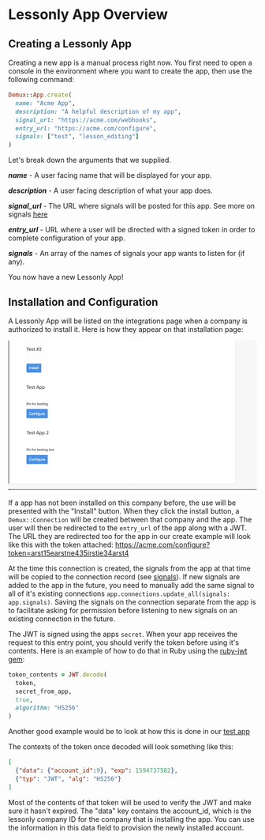 # Lessonly App Overview

## Creating a Lessonly App

Creating a new app is a manual process right now. You first need to open a console in the environment where you want to create the app, then use the following command:

```Ruby
Demux::App.create(
  name: "Acme App",
  description: "A helpful description of my app",
  signal_url: "https://acme.com/webhooks",
  entry_url: "https://acme.com/configure",
  signals: ["test", "lesson_editing"]
)
```

Let's break down the arguments that we supplied.

***name*** - A user facing name that will be displayed for your app.

***description*** - A user facing description of what your app does.

***signal_url*** - The URL where signals will be posted for this app. See more on signals [here](signals.md)

***entry_url*** - URL where a user will be directed with a signed token in order to complete configuration of your app.

***signals*** - An array of the names of signals your app wants to listen for (if any).

You now have a new Lessonly App!

## Installation and Configuration

A Lessonly App will be listed on the integrations page when a company is authorized to install it. Here is how they appear on that installation page:

![](assets/lessonly-apps-list.png)


If a app has not been installed on this company before, the use will be presented with the "Install" button. When they click the install button, a `Demux::Connection` will be created between that company and the app. The user will then be redirected to the `entry_url` of the app along with a JWT. The URL they are redirected too for the app in our create example will look like this with the token attached: https://acme.com/configure?token=arst15earstne435irstie34arst4

At the time this connection is created, the signals from the app at that time will be copied to the connection record (see [signals](signals.md)). If new signals are added to the app in the future, you need to manually add the same signal to all of it's existing connections `app.connections.update_all(signals: app.signals)`. Saving the signals on the connection separate from the app is to facilitate asking for permission before listening to new signals on an existing connection in the future.

The JWT is signed using the apps `secret`. When your app receives the request to this entry point, you should verify the token before using it's contents. Here is an example of how to do that in Ruby using the [ruby-jwt gem](https://github.com/jwt/ruby-jwt):

```Ruby
token_contents = JWT.decode(
  token,
  secret_from_app,
  true,
  algorithm: "HS256"
)
```

Another good example would be to look at how this is done in our [test app](https://github.com/lessonly/lessonly_apps_test_dummy)

The contexts of the token once decoded will look something like this:
```JSON
[
  {"data": {"account_id":9}, "exp": 1594737582},
  {"typ": "JWT", "alg": "HS256"}
]
```

Most of the contents of that token will be used to verify the JWT and make sure it hasn't expired. The "data" key contains the account_id, which is the lessonly company ID for the company that is installing the app. You can use the information in this data field to provision the newly installed account.


